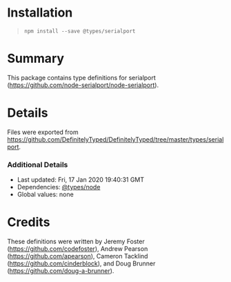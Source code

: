 # Installation
> `npm install --save @types/serialport`

# Summary
This package contains type definitions for serialport (https://github.com/node-serialport/node-serialport).

# Details
Files were exported from https://github.com/DefinitelyTyped/DefinitelyTyped/tree/master/types/serialport.

### Additional Details
 * Last updated: Fri, 17 Jan 2020 19:40:31 GMT
 * Dependencies: [@types/node](https://npmjs.com/package/@types/node)
 * Global values: none

# Credits
These definitions were written by Jeremy Foster (https://github.com/codefoster), Andrew Pearson (https://github.com/apearson), Cameron Tacklind (https://github.com/cinderblock), and Doug Brunner (https://github.com/doug-a-brunner).
